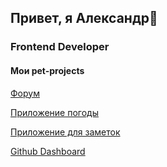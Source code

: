 ## Привет, я Александр👋

### Frontend Developer

#### Мои pet-projects

[Форум](https://github.com/KyzAlexander/Forum)

[Приложение погоды](https://github.com/KyzAlexander/App_Weather)

[Приложение для заметок](https://github.com/KyzAlexander/NoteEditor)

[Github Dashboard](https://github.com/KyzAlexander/DiplomReact)




<!--
**KyzAlexander/KyzAlexander** is a ✨ _special_ ✨ repository because its `README.md` (this file) appears on your GitHub profile.

Here are some ideas to get you started:

- 🔭 I’m currently working on ...
- 🌱 I’m currently learning ...
- 👯 I’m looking to collaborate on ...
- 🤔 I’m looking for help with ...
- 💬 Ask me about ...
- 📫 How to reach me: ...
- 😄 Pronouns: ...
- ⚡ Fun fact: ...
-->

